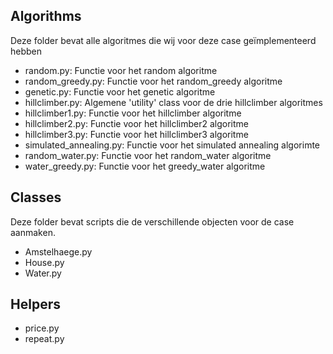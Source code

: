 ## Algorithms
Deze folder bevat alle algoritmes die wij voor deze case geïmplementeerd hebben
- random.py: Functie voor het random algoritme
- random_greedy.py: Functie voor het random_greedy algoritme
- genetic.py: Functie voor het genetic algoritme
- hillclimber.py: Algemene 'utility' class voor de drie hillclimber algoritmes
- hillclimber1.py: Functie voor het hillclimber algoritme
- hillclimber2.py: Functie voor het hillclimber2 algoritme
- hillclimber3.py: Functie voor het hillclimber3 algoritme
- simulated_annealing.py: Functie voor het simulated annealing algorimte
- random_water.py: Functie voor het random_water algoritme
- water_greedy.py: Functie voor het greedy_water algoritme

## Classes
Deze folder bevat scripts die de verschillende objecten voor de case aanmaken. 
- Amstelhaege.py
- House.py
- Water.py

## Helpers
- price.py
- repeat.py

